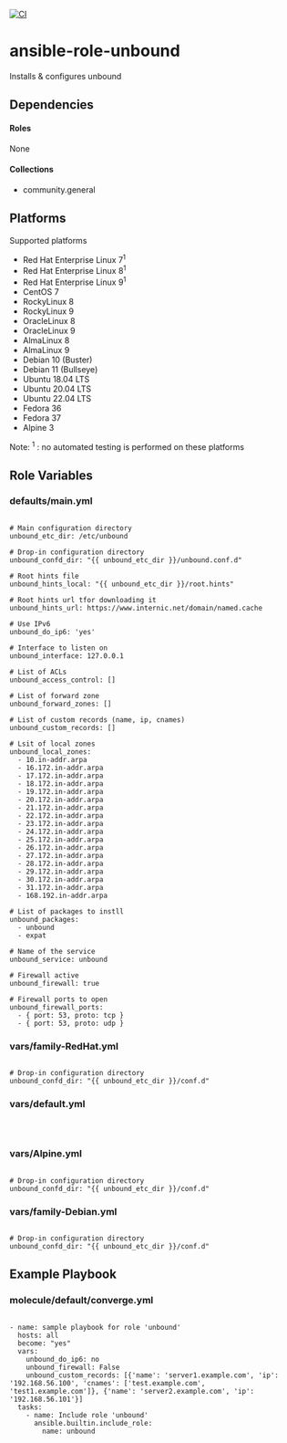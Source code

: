 [![CI](https://github.com/de-it-krachten/ansible-role-unbound/workflows/CI/badge.svg?event=push)](https://github.com/de-it-krachten/ansible-role-unbound/actions?query=workflow%3ACI)


# ansible-role-unbound

Installs & configures unbound 



## Dependencies

#### Roles
None

#### Collections
- community.general

## Platforms

Supported platforms

- Red Hat Enterprise Linux 7<sup>1</sup>
- Red Hat Enterprise Linux 8<sup>1</sup>
- Red Hat Enterprise Linux 9<sup>1</sup>
- CentOS 7
- RockyLinux 8
- RockyLinux 9
- OracleLinux 8
- OracleLinux 9
- AlmaLinux 8
- AlmaLinux 9
- Debian 10 (Buster)
- Debian 11 (Bullseye)
- Ubuntu 18.04 LTS
- Ubuntu 20.04 LTS
- Ubuntu 22.04 LTS
- Fedora 36
- Fedora 37
- Alpine 3

Note:
<sup>1</sup> : no automated testing is performed on these platforms

## Role Variables
### defaults/main.yml
<pre><code>
# Main configuration directory
unbound_etc_dir: /etc/unbound

# Drop-in configuration directory
unbound_confd_dir: "{{ unbound_etc_dir }}/unbound.conf.d"

# Root hints file
unbound_hints_local: "{{ unbound_etc_dir }}/root.hints"

# Root hints url tfor downloading it
unbound_hints_url: https://www.internic.net/domain/named.cache

# Use IPv6
unbound_do_ip6: 'yes'

# Interface to listen on
unbound_interface: 127.0.0.1

# List of ACLs
unbound_access_control: []

# List of forward zone
unbound_forward_zones: []

# List of custom records (name, ip, cnames)
unbound_custom_records: []

# Lsit of local zones
unbound_local_zones:
  - 10.in-addr.arpa
  - 16.172.in-addr.arpa
  - 17.172.in-addr.arpa
  - 18.172.in-addr.arpa
  - 19.172.in-addr.arpa
  - 20.172.in-addr.arpa
  - 21.172.in-addr.arpa
  - 22.172.in-addr.arpa
  - 23.172.in-addr.arpa
  - 24.172.in-addr.arpa
  - 25.172.in-addr.arpa
  - 26.172.in-addr.arpa
  - 27.172.in-addr.arpa
  - 28.172.in-addr.arpa
  - 29.172.in-addr.arpa
  - 30.172.in-addr.arpa
  - 31.172.in-addr.arpa
  - 168.192.in-addr.arpa

# List of packages to instll
unbound_packages:
  - unbound
  - expat

# Name of the service
unbound_service: unbound

# Firewall active
unbound_firewall: true

# Firewall ports to open
unbound_firewall_ports:
  - { port: 53, proto: tcp }
  - { port: 53, proto: udp }
</pre></code>


### vars/family-RedHat.yml
<pre><code>
# Drop-in configuration directory
unbound_confd_dir: "{{ unbound_etc_dir }}/conf.d"
</pre></code>

### vars/default.yml
<pre><code>

</pre></code>

### vars/Alpine.yml
<pre><code>
# Drop-in configuration directory
unbound_confd_dir: "{{ unbound_etc_dir }}/conf.d"
</pre></code>

### vars/family-Debian.yml
<pre><code>
# Drop-in configuration directory
unbound_confd_dir: "{{ unbound_etc_dir }}/conf.d"
</pre></code>



## Example Playbook
### molecule/default/converge.yml
<pre><code>
- name: sample playbook for role 'unbound'
  hosts: all
  become: "yes"
  vars:
    unbound_do_ip6: no
    unbound_firewall: False
    unbound_custom_records: [{'name': 'server1.example.com', 'ip': '192.168.56.100', 'cnames': ['test.example.com', 'test1.example.com']}, {'name': 'server2.example.com', 'ip': '192.168.56.101'}]
  tasks:
    - name: Include role 'unbound'
      ansible.builtin.include_role:
        name: unbound
</pre></code>
